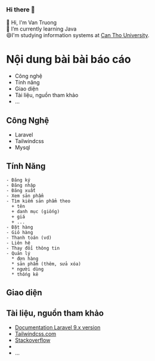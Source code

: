 ### Hi there 👋
<!-- <img
height="100"
width="320"
align="right"
src="images/java-spring.gif"
/> -->
👋 Hi, I'm Van Truong<br>
🌱 I’m currently learning Java<br>
😄I'm studying information systems at [Can Tho University](https://www.ctu.edu.vn/).
# Nội dung bài bài báo cáo

- Công nghệ
- Tính năng
- Giao diện
- Tài liệu, nguồn tham khảo
- ...

## Công Nghệ

- Laravel
- Tailwindcss
- Mysql

## Tính Năng

    - Đăng ký
    - Đăng nhập
    - Đăng xuất
    - Xem sản phẩm
    - Tìm kiếm sản phẩm theo
      + tên
      + danh mục (giống)
      + giá
      + ...
    - Đặt hàng
    - Giỏ hàng
    - Thanh toán (vd)
    - Liên hệ
    - Thay đổi thông tin
    - Quản lý
      * đơn hàng
      * sản phẩm (thêm, sửa xóa)
      * người dùng
      * thống kê

## Giao diện

## Tài liệu, nguồn tham khảo

- [Documentation Laravel 9.x version](https://laravel.com/docs/9.x)
- [Tailwindcss.com](https://tailwindcss.com/)
- [Stackoverflow](https://stackoverflow.com/)
-
- ...
